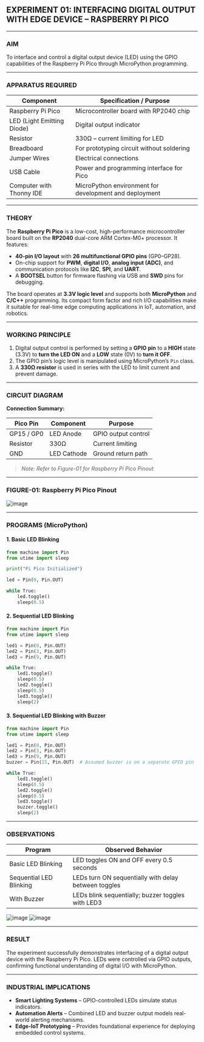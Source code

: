 ## **EXPERIMENT 01: INTERFACING DIGITAL OUTPUT WITH EDGE DEVICE – RASPBERRY PI PICO**

---

### **AIM**

To interface and control a digital output device (LED) using the GPIO capabilities of the Raspberry Pi Pico through MicroPython programming.

---

### **APPARATUS REQUIRED**

| **Component**              | **Specification / Purpose**                            |
| -------------------------- | ------------------------------------------------------ |
| Raspberry Pi Pico          | Microcontroller board with RP2040 chip                 |
| LED (Light Emitting Diode) | Digital output indicator                               |
| Resistor                   | 330Ω – current limiting for LED                        |
| Breadboard                 | For prototyping circuit without soldering              |
| Jumper Wires               | Electrical connections                                 |
| USB Cable                  | Power and programming interface for Pico               |
| Computer with Thonny IDE   | MicroPython environment for development and deployment |

---

### **THEORY**

The **Raspberry Pi Pico** is a low-cost, high-performance microcontroller board built on the **RP2040** dual-core ARM Cortex-M0+ processor. It features:

* **40-pin I/O layout** with **26 multifunctional GPIO pins** (GP0–GP28).
* On-chip support for **PWM**, **digital I/O**, **analog input (ADC)**, and communication protocols like **I2C**, **SPI**, and **UART**.
* A **BOOTSEL** button for firmware flashing via USB and **SWD** pins for debugging.

The board operates at **3.3V logic level** and supports both **MicroPython** and **C/C++** programming. Its compact form factor and rich I/O capabilities make it suitable for real-time edge computing applications in IoT, automation, and robotics.

---

### **WORKING PRINCIPLE**

1. Digital output control is performed by setting a **GPIO pin** to a **HIGH** state (3.3V) to **turn the LED ON** and a **LOW** state (0V) to **turn it OFF**.
2. The GPIO pin’s logic level is manipulated using MicroPython’s `Pin` class.
3. A **330Ω resistor** is used in series with the LED to limit current and prevent damage.

---

### **CIRCUIT DIAGRAM**

**Connection Summary:**

| **Pico Pin** | **Component** | **Purpose**         |
| ------------ | ------------- | ------------------- |
| GP15 / GP0   | LED Anode     | GPIO output control |
| Resistor     | 330Ω          | Current limiting    |
| GND          | LED Cathode   | Ground return path  |

> *Note: Refer to Figure-01 for Raspberry Pi Pico Pinout*

---

### **FIGURE-01: Raspberry Pi Pico Pinout**

![image](https://github.com/user-attachments/assets/77634a83-5c99-4082-95ae-47604495a164)

---

### **PROGRAMS (MicroPython)**

#### **1. Basic LED Blinking**

```python
from machine import Pin
from utime import sleep

print("Pi Pico Initialized")

led = Pin(0, Pin.OUT)

while True:
    led.toggle()
    sleep(0.5)
```

#### **2. Sequential LED Blinking**

```python
from machine import Pin
from utime import sleep

led1 = Pin(0, Pin.OUT)
led2 = Pin(3, Pin.OUT)
led3 = Pin(9, Pin.OUT)

while True:
    led1.toggle()
    sleep(0.5)
    led2.toggle()
    sleep(0.5)
    led3.toggle()
    sleep(2)
```

#### **3. Sequential LED Blinking with Buzzer**

```python
from machine import Pin
from utime import sleep

led1 = Pin(0, Pin.OUT)
led2 = Pin(3, Pin.OUT)
led3 = Pin(9, Pin.OUT)
buzzer = Pin(15, Pin.OUT)  # Assumed buzzer is on a separate GPIO pin

while True:
    led1.toggle()
    sleep(0.5)
    led2.toggle()
    sleep(0.5)
    led3.toggle()
    buzzer.toggle()
    sleep(2)
```

---

### **OBSERVATIONS**

| **Program**             | **Observed Behavior**                                |
| ----------------------- | ---------------------------------------------------- |
| Basic LED Blinking      | LED toggles ON and OFF every 0.5 seconds             |
| Sequential LED Blinking | LEDs turn ON sequentially with delay between toggles |
| With Buzzer             | LEDs blink sequentially; buzzer toggles with LED3    |

![image](https://github.com/user-attachments/assets/59945384-432c-4a94-a55d-833373c2ba53)
![image](https://github.com/user-attachments/assets/801bb45d-be8a-47cf-8944-f477e9097829)

---

### **RESULT**

The experiment successfully demonstrates interfacing of a digital output device with the Raspberry Pi Pico. LEDs were controlled via GPIO outputs, confirming functional understanding of digital I/O with MicroPython.

---

### **INDUSTRIAL IMPLICATIONS**

* **Smart Lighting Systems** – GPIO-controlled LEDs simulate status indicators.
* **Automation Alerts** – Combined LED and buzzer output models real-world alerting mechanisms.
* **Edge-IoT Prototyping** – Provides foundational experience for deploying embedded control systems.

